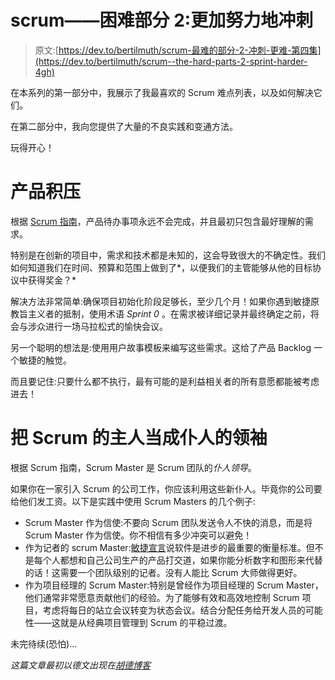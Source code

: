 # scrum——困难部分 2:更加努力地冲刺

> 原文:[https://dev.to/bertilmuth/scrum-最难的部分-2-冲刺-更难-第四集](https://dev.to/bertilmuth/scrum--the-hard-parts-2-sprint-harder-4gh)

在本系列的第一部分中，我展示了我最喜欢的 Scrum 难点列表，以及如何解决它们。

在第二部分中，我向您提供了大量的不良实践和变通方法。

玩得开心！

# [](#the-product-backlog)产品积压

根据 [Scrum 指南](http://www.scrumguides.org/)，产品待办事项永远不会完成，并且最初只包含最好理解的需求。

特别是在创新的项目中，需求和技术都是未知的，这会导致很大的不确定性。我们如何知道我们在时间、预算和范围上做到了*，以便我们的主管能够从他的目标协议中获得奖金？*

解决方法非常简单:确保项目初始化阶段足够长，至少几个月！如果你遇到敏捷原教旨主义者的抵制，使用术语 *Sprint 0* 。在需求被详细记录并最终确定之前，将会与涉众进行一场马拉松式的愉快会议。

另一个聪明的想法是:使用用户故事模板来编写这些需求。这给了产品 Backlog 一个敏捷的触觉。

而且要记住:只要什么都不执行，最有可能的是利益相关者的所有意愿都能被考虑进去！

# [](#the-scrum-master-as-servant-leader)把 Scrum 的主人当成仆人的领袖

根据 Scrum 指南，Scrum Master 是 Scrum 团队的*仆人领导*。

如果你在一家引入 Scrum 的公司工作，你应该利用这些新仆人。毕竟你的公司要给他们发工资。以下是实践中使用 Scrum Masters 的几个例子:

*   Scrum Master 作为信使:不要向 Scrum 团队发送令人不快的消息，而是将 Scrum Master 作为信使。你不相信有多少冲突可以避免！
*   作为记者的 scrum Master:[敏捷宣言](http://agilemanifesto.org/)说软件是进步的最重要的衡量标准。但不是每个人都想和自己公司生产的产品打交道，如果你能分析数字和图形来代替的话！这需要一个团队级别的记者。没有人能比 Scrum 大师做得更好。
*   作为项目经理的 Scrum Master:特别是曾经作为项目经理的 Scrum Master，他们通常非常愿意贡献他们的经验。为了能够有效和高效地控制 Scrum 项目，考虑将每日的站立会议转变为状态会议。结合分配任务给开发人员的可能性——这就是从经典项目管理到 Scrum 的平稳过渡。

未完待续(恐怕)...

*这篇文章最初以德文出现在[胡德博客](http://blog.hood-group.com/blog/2016/08/09/scrum-the-hard-parts-2-sprint-harder/)*